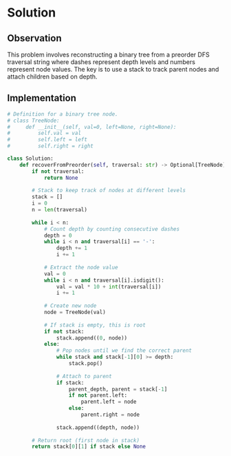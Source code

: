 # **Solution**

## **Observation**
This problem involves reconstructing a binary tree from a preorder DFS traversal string where dashes represent depth levels and numbers represent node values. The key is to use a stack to track parent nodes and attach children based on depth.

## **Implementation**

```python
# Definition for a binary tree node.
# class TreeNode:
#     def __init__(self, val=0, left=None, right=None):
#         self.val = val
#         self.left = left
#         self.right = right

class Solution:
    def recoverFromPreorder(self, traversal: str) -> Optional[TreeNode]:
        if not traversal:
            return None
            
        # Stack to keep track of nodes at different levels
        stack = []
        i = 0
        n = len(traversal)
        
        while i < n:
            # Count depth by counting consecutive dashes
            depth = 0
            while i < n and traversal[i] == '-':
                depth += 1
                i += 1
                
            # Extract the node value
            val = 0
            while i < n and traversal[i].isdigit():
                val = val * 10 + int(traversal[i])
                i += 1
                
            # Create new node
            node = TreeNode(val)
            
            # If stack is empty, this is root
            if not stack:
                stack.append((0, node))
            else:
                # Pop nodes until we find the correct parent
                while stack and stack[-1][0] >= depth:
                    stack.pop()
                    
                # Attach to parent
                if stack:
                    parent_depth, parent = stack[-1]
                    if not parent.left:
                        parent.left = node
                    else:
                        parent.right = node
                        
                stack.append((depth, node))
        
        # Return root (first node in stack)
        return stack[0][1] if stack else None
```